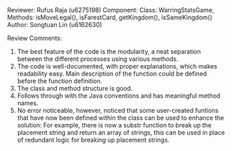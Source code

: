 Reviewer: Rufus Raja (u6275198)
Component: Class: WarringStatsGame, Methods: isMoveLegal(), isFarestCard, getKingdom(), isSameKingdom()
Author: Songtuan Lin (u6162630)

Review Comments:

1. The best feature of the code is the modularity, a neat separation between the different processes using various methods.
2. The code is well-documented, with proper explanations, which makes readability easy. Main description of the function could be defined before the 
   function definition.
3. The class and method structure is good. 
4. Follows through with the Java conventions and has meaningful method names.
5. No error noticeable, however, noticed that some user-created funtions that have now been defined within the class can be used to enhance the solution:
   For example, there is now a substr function to break up the placement string and return an array of strings, this can be used in place of redundant
   logic for breaking up placement strings. 